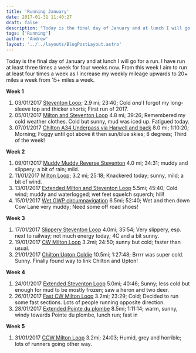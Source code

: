 ```yaml
---
title: 'Running January'
date: 2017-01-31 11:40:27
draft: false
description: "Today is the final day of January and at lunch I will go for a run. I have run at least three times a week for four weeks now."
tags: ['Running']
author: 'Andrew'
layout: '../../layouts/BlogPostLayout.astro'
---
```


Today is the final day of January and at lunch I will go for a run. I have run at least three times a week for four weeks now. From this week I aim to run at least four times a week as I increase my weekly mileage upwards to 20+ miles a week from 15+ miles a week.

**Week 1**

1.  03/01/2017 [Steventon Loop](https://www.strava.com/activities/819740301); 2.9 mi; 23:40; Cold _and_ I forgot my long-sleeve top and thicker shorts; First run of 2017.
2.  05/01/2017 [Milton and Steventon Loop](https://www.strava.com/activities/821939368) 4.8 mi; 39:26; Remembered my cold weather clothes. Cold but sunny, mud was iced up. Fatigued today.
3.  07/01/2017 [Chilton A34 Underpass via Harwell and back](https://www.strava.com/activities/823762273) 8.0 mi; 1:10:20; Morning; Foggy until got above it then sun/blue skies; 8 degrees; Third of the week!

**Week 2**

1.  09/01/2017 [Muddy Muddy Reverse Steventon](https://www.strava.com/activities/826263274) 4.0 mi; 34:31; muddy and slippery; a bit of rain; mild.
2.  11/01/2017 [Milton Loop](https://www.strava.com/activities/828402032); 3.2 mi; 25:18; Knackered today; sunny, mild; a bit of wind.
3.  13/01/2017 [Extended Milton and Steventon Loop](https://www.strava.com/activities/830466350) 5.5mi; 45:40; Cold wind; muddy and waterlogged; wet feet squelch squerch; hill!
4.  15/01/2017 [Wet GWP circumnavigation](https://www.strava.com/activities/832542811) 6.5mi; 52:40; Wet and then down Cow Lane very muddy; Need some off road shoes!

**Week 3**

1.  17/01/2017 [Slippery Steventon Loop](https://www.strava.com/activities/834879492) 4.0mi; 35:54; Very slippery, esp. next to railway; not much energy today; 4C and a bit sunny.
2.  19/01/2017 [CW Milton Loop](https://www.strava.com/activities/837064791) 3.2mi; 24:50; sunny but cold; faster than usual.
3.  21/01/2017 [Chilton Upton Coldie](https://www.strava.com/activities/838909784) 10.5mi; 1:27:48; Brrrr was super cold. Sunny. Finally found way to link Chilton and Upton!

**Week 4**

1.  24/01/2017 [Extended Steventon Loop](https://www.strava.com/activities/842608918) 5.0mi; 40:46; Sunny; less cold but enough for mud to be mostly frozen; saw a heron and two deer.
2.  26/01/2017 [Fast CW Milton Loop](https://www.strava.com/activities/844819486) 3.2mi; 23:29; Cold; Decided to run some fast sections. Lots of people running opposite direction.
3.  28/01/2017 [Extended Pointe du plombe](https://www.strava.com/activities/846765686) 8.5mi; 1:11:14; warm, sunny, windy towards Pointe du plombe, lunch run; fast in

**Week 5**

1.  31/01/2017 [CCW Milton Loop](https://www.strava.com/activities/850386543) 3.2mi; 24:03; Humid, grey and horrible; lots of runners going other way.
